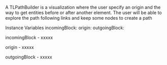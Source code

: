 A TLPathBuilder is a visualization where the user specify an origin and the way to get entities before or after another element. The user will be able to explore the path following links and keep some nodes to create a path

Instance Variables
	incomingBlock:		<Object>
	origin:		<Object>
	outgoingBlock:		<Object>

incomingBlock
	- xxxxx

origin
	- xxxxx

outgoingBlock
	- xxxxx
